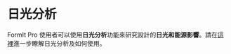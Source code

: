 # 日光分析

FormIt Pro 使用者可以使用**日光分析**功能來研究設計的**日光和能源影響**。請在[這裡](https://windows.help.formit.autodesk.com/v/traditional-chinese/formit-primer/part-ii/2.9-solar-and-insight-energy-analysis)進一步瞭解日光分析及如何使用。
